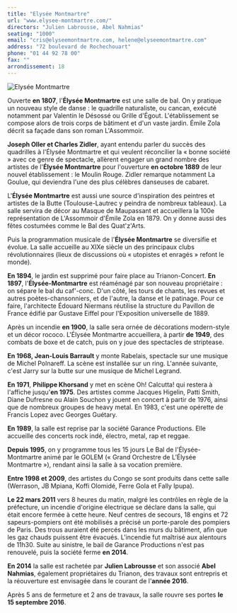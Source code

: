 ```yaml
---
title: "Elysée Montmartre"
url: "www.elysee-montmartre.com/"
directors: "Julien Labrousse, Abel Nahmias"
seating: "1000"
email: "cris@elyseemontmartre.com, helene@elyseemontmartre.com"
address: "72 boulevard de Rochechouart"
phone: "01 44 92 78 00"
fax: ""
arrondissement: 18
---
```


![Elysée Montmartre](../images/18eme/elysee-montmartre/elysee-montmartre-1.jpg)

Ouverte **en 1807**, l'**Élysée Montmartre** est une salle de bal. On y pratique un nouveau style de danse : le quadrille naturaliste, ou cancan, exécuté notamment par Valentin le Désossé ou Grille d'Égout. L'établissement se compose alors de trois corps de bâtiment et d'un vaste jardin. Émile Zola décrit sa façade dans son roman L'Assommoir.

**Joseph Oller et Charles Zidler**, ayant entendu parler du succès des quadrilles à l'Élysée Montmartre et qui veulent réconcilier la « bonne société » avec ce genre de spectacle, allèrent engager un grand nombre des artistes de l'**Élysée Montmartre** pour l'ouverture **en octobre 1889** de leur nouvel établissement : le Moulin Rouge. Zidler remarque notamment La Goulue, qui deviendra l'une des plus célèbres danseuses de cabaret.

L'**Élysée Montmartre** est aussi une source d'inspiration des peintres et artistes de la Butte (Toulouse-Lautrec y peindra de nombreux tableaux).
La salle servira de décor au Masque de Maupassant et accueillera la 100e représentation de L'Assommoir d'Émile Zola en 1879. On y donne aussi des fêtes costumées comme le Bal des Quat'z'Arts.

Puis la programmation musicale de l'**Élysée Montmartre** se diversifie et évolue. La salle accueille au XIXe siècle un des principaux clubs révolutionnaires (lieux de discussions où « utopistes et enragés » refont le monde).

**En 1894**, le jardin est supprimé pour faire place au Trianon-Concert. **En 1897**, l'**Élysée-Montmartre** est réaménagé par son nouveau propriétaire : on sépare le bal du caf'-conc. D'un côté, les tours de chants, les revues et autres poètes-chansonniers, et de l'autre, la danse et le patinage. Pour ce faire, l'architecte Édouard Niermans réutilise la structure du Pavillon de France édifié par Gustave Eiffel pour l'Exposition universelle de 1889.

Après un incendie **en 1900**, la salle sera ornée de décorations modern-style et un décor rococo.
L'Élysée Montmartre accueillera, à partir **de 1949**, des combats de boxe et de catch, puis on y joue des spectacles de striptease.

**En 1968, Jean-Louis Barrault** y monte Rabelais, spectacle sur une musique de Michel Polnareff. La scène est installée sur un ring. L'année suivante, c'est Jarry sur la butte sur une musique de Michel Legrand.

**En 1971**, **Philippe Khorsand** y met en scène Oh! Calcutta! qui restera à l'affiche jusqu'**en 1975**.
Des artistes comme Jacques Higelin, Patti Smith, Diane Dufresne ou Alain Souchon y jouent en concert à partir de 1976, ainsi que de nombreux groupes de heavy metal. En 1983, c'est une opérette de Francis Lopez avec Georges Guétary.

**En 1989**, la salle est reprise par la société Garance Productions. Elle accueille des concerts rock indé, électro, metal, rap et reggae.

**Depuis 1995**, on y programme tous les 15 jours Le Bal de l'Élysée-Montmartre animé par le GOLEM (« Grand Orchestre de L’Élysée Montmartre »), rendant ainsi la salle à sa vocation première.

**Entre 1998 et 2009**, des artistes du Congo se sont produits dans cette salle (Werrason, JB Mpiana, Koffi Olomidé, Ferre Gola et Fally Ipupa).

**Le 22 mars 2011** vers 8 heures du matin, malgré les contrôles en règle de la préfecture, un incendie d'origine électrique se déclare dans la salle, qui était encore fermée à cette heure. Neuf centres de secours, 18 engins et 72 sapeurs-pompiers ont été mobilisés a précisé un porte-parole des pompiers de Paris. Des trous auraient été percés dans les murs du bâtiment, afin que les gaz chauds puissent être évacués. L'incendie fut maîtrisé aux alentours de 11h30.
Suite au sinistre, le bail de Garance Productions n'est pas renouvelé, puis la société ferme **en 2014**.

**En 2014** la salle est rachetée par **Julien Labrousse** et son associé **Abel Nahmias**, également propriétaires du Trianon, des travaux sont entrepris et la réouverture est envisagée dans le courant de l'**année 2016**.

Après 5 ans de fermeture et 2 ans de travaux, la salle rouvre ses portes **le 15 septembre 2016**.

